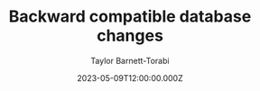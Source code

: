 ---
title: Backward compatible database changes
date: 2023-05-09T12:00:00.000Z
author: Taylor Barnett-Torabi
summary: Learn about safely using the expand, migrate, and contract pattern to make database schema changes without downtime and data loss.
tags:
  - post
remoteURL: https://planetscale.com/blog/backward-compatible-databases-changes
remoteBaseURL: planetscale.com
---